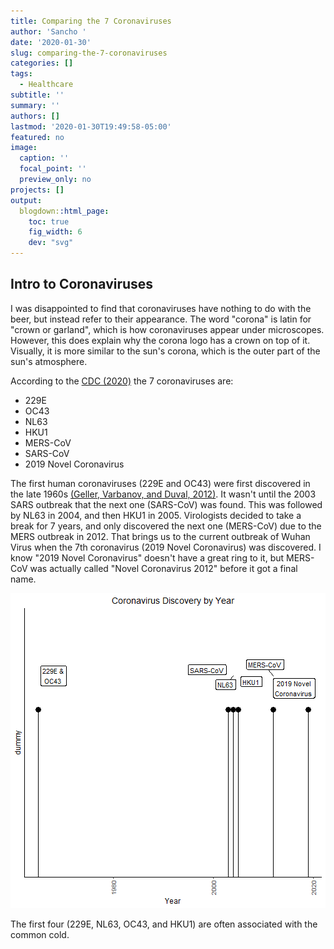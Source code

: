 ```yaml
---
title: Comparing the 7 Coronaviruses
author: 'Sancho '
date: '2020-01-30'
slug: comparing-the-7-coronaviruses
categories: []
tags:
  - Healthcare
subtitle: ''
summary: ''
authors: []
lastmod: '2020-01-30T19:49:58-05:00'
featured: no
image:
  caption: ''
  focal_point: ''
  preview_only: no
projects: []
output:
  blogdown::html_page:
    toc: true
    fig_width: 6
    dev: "svg"
---
```


## Intro to Coronaviruses

I was disappointed to find that coronaviruses have nothing to do with the beer, but instead refer to their appearance. The word "corona" is latin for "crown or garland", which is how coronaviruses appear under microscopes. However, this does explain why the corona logo has a crown on top of it. Visually, it is more similar to the sun's corona, which is the outer part of the sun's atmosphere. 

According to the [CDC (2020)](https://www.cdc.gov/coronavirus/types.html) the 7 coronaviruses are: 

* 229E
* OC43
* NL63
* HKU1
* MERS-CoV
* SARS-CoV
* 2019 Novel Coronavirus

The first human  coronaviruses (229E and OC43) were first discovered in the late 1960s [(Geller, Varbanov, and Duval, 2012)](https://www.ncbi.nlm.nih.gov/pmc/articles/PMC3509683/). It wasn't until the 2003 SARS outbreak that the next one (SARS-CoV) was found. This was followed by NL63 in 2004, and then HKU1 in 2005. Virologists decided to take a break for 7 years, and only discovered the next one (MERS-CoV) due to the MERS outbreak in 2012. That brings us to the current outbreak of Wuhan Virus when the 7th coronavirus (2019 Novel Coronavirus) was discovered. I know "2019 Novel Coronavirus" doesn't have a great ring to it, but MERS-CoV was actually called "Novel Coronavirus 2012" before it got a final name. 

![plot of chunk unnamed-chunk-1](figure/unnamed-chunk-1-1.png)

The first four (229E, NL63, OC43, and HKU1) are often associated with the common cold. 



